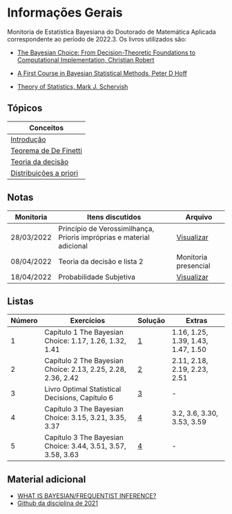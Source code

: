 # Informações Gerais 

Monitoria de Estatística Bayesiana do Doutorado de Matemática Aplicada correspondente ao período de 2022.3. Os livros
utilizados são:

- [The Bayesian Choice: From Decision-Theoretic Foundations to Computational Implementation,  Christian Robert](https://www.amazon.com.br/Bayesian-Choice-Decision-Theoretic-Computational-Implementation/dp/0387715983)

- [A First Course in Bayesian Statistical Methods, Peter D Hoff](https://www.amazon.com.br/First-Course-Bayesian-Statistical-Methods/dp/0387922997)

- [Theory of Statistics, Mark J. Schervish](https://books.google.com.br/books/about/Theory_of_Statistics.html?id=s5LHBgAAQBAJ&redir_esc=y)

## Tópicos

|Conceitos|
|-|
|[Introdução](/ta-sessions/bayesian/intro)|
|[Teorema de De Finetti](/ta-sessions/bayesian/finetti)
|[Teoria da decisão](/ta-sessions/bayesian/decision-theory)|
|[Distribuições a priori](/ta-sessions/bayesian/priors)|

## Notas

|Monitoria|Itens discutidos|Arquivo|
|---------|----------------|-------|
|28/03/2022|Princípio de Verossimilhança, Prioris impróprias e material adicional|[Visualizar](/files/disciplines/bayesian-statistics/monitoria28-03-2022.pdf)|
|08/04/2022|Teoria da decisão e lista 2|Monitoria presencial|
|18/04/2022|Probabilidade Subjetiva|[Visualizar](/files/disciplines/bayesian-statistics/probabilidade-subjetiva-resumo.pdf)|

## Listas

|Número|Exercícios|Solução|Extras|
|------|----------------|-------|-------|
|1|Capítulo 1 The Bayesian Choice: 1.17, 1.26, 1.32, 1.41|[1](/files/disciplines/bayesian-statistics/solutions1.pdf)|1.16, 1.25, 1.39, 1.43, 1.47, 1.50|
|2|Capítulo 2 The Bayesian Choice: 2.13, 2.25, 2.28, 2.36, 2.42|[2](/files/disciplines/bayesian-statistics/solutions2.pdf)|2.11, 2.18, 2.19, 2.23, 2.51|
|3|Livro Optimal Statistical Decisions, Capítulo 6|[3](/files/disciplines/bayesian-statistics/solutions3.pdf)|-|
|4|Capítulo 3 The Bayesian Choice: 3.15, 3.21, 3.35, 3.37|[4](/files/disciplines/bayesian-statistics/solutions4.pdf)|3.2, 3.6, 3.30, 3.53, 3.59|
|5|Capítulo 3 The Bayesian Choice: 3.44, 3.51, 3.57, 3.58, 3.63|[4](/files/disciplines/bayesian-statistics/solutions5.pdf)|-|

## Material adicional

- [WHAT IS BAYESIAN/FREQUENTIST INFERENCE?](https://normaldeviate.wordpress.com/2012/11/17/what-is-bayesianfrequentist-inference/)
- [Github da disciplina de 2021](https://github.com/maxbiostat/BayesianStatisticsCourse/)